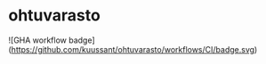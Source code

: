 # ohtuvarasto

![GHA workflow badge] (https://github.com/kuussant/ohtuvarasto/workflows/CI/badge.svg)

